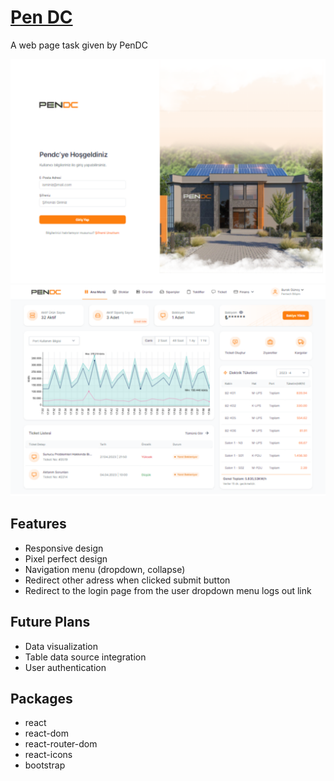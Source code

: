# [Pen DC ](https://pendc-task-six.vercel.app)

A web page task given by PenDC

<img src="/public/pendc_login.png" alt="Login Page" width="550">

<img src="/public/pendc_dashboard.png" alt="Login Page" width="550">

## Features

- Responsive design
- Pixel perfect design
- Navigation menu (dropdown, collapse)
- Redirect other adress when clicked submit button
- Redirect to the login page from the user dropdown menu logs out link

## Future Plans

- Data visualization
- Table data source integration
- User authentication

## Packages

- react
- react-dom
- react-router-dom
- react-icons
- bootstrap
